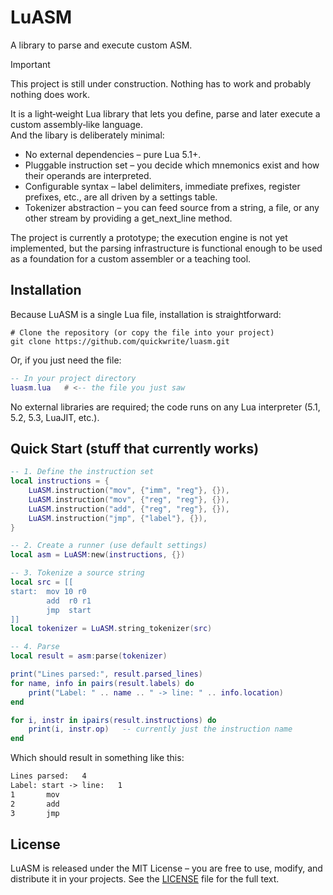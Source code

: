 # LuASM
A library to parse and execute custom ASM.

> [!IMPORTANT]
> This project is still under construction. Nothing has to work and probably nothing does work.

It is a light‑weight Lua library that lets you define, parse and later execute a custom assembly‑like language. <br />
And the libary is deliberately minimal:
- No external dependencies – pure Lua 5.1+.
- Pluggable instruction set – you decide which mnemonics exist and how their operands are interpreted.
- Configurable syntax – label delimiters, immediate prefixes, register prefixes, etc., are all driven by a settings table.
- Tokenizer abstraction – you can feed source from a string, a file, or any other stream by providing a get_next_line method.

The project is currently a prototype; the execution engine is not yet implemented, but the parsing infrastructure is functional enough to be used as a foundation for a custom assembler or a teaching tool.

## Installation
Because LuASM is a single Lua file, installation is straightforward:

```shell
# Clone the repository (or copy the file into your project)
git clone https://github.com/quickwrite/luasm.git
```

Or, if you just need the file:

```lua
-- In your project directory
luasm.lua   # <-- the file you just saw
```

No external libraries are required; the code runs on any Lua interpreter (5.1, 5.2, 5.3, LuaJIT, etc.).

## Quick Start (stuff that currently works)
```lua
-- 1. Define the instruction set
local instructions = {
    LuASM.instruction("mov", {"imm", "reg"}, {}),
    LuASM.instruction("mov", {"reg", "reg"}, {}),
    LuASM.instruction("add", {"reg", "reg"}, {}),
    LuASM.instruction("jmp", {"label"}, {}),
}

-- 2. Create a runner (use default settings)
local asm = LuASM:new(instructions, {})

-- 3. Tokenize a source string
local src = [[
start:  mov 10 r0
        add  r0 r1
        jmp  start
]]
local tokenizer = LuASM.string_tokenizer(src)

-- 4. Parse
local result = asm:parse(tokenizer)

print("Lines parsed:", result.parsed_lines)
for name, info in pairs(result.labels) do
    print("Label: " .. name .. " -> line: " .. info.location)
end

for i, instr in ipairs(result.instructions) do
    print(i, instr.op)   -- currently just the instruction name
end
```
Which should result in something like this:
```txt
Lines parsed:   4
Label: start -> line:   1
1       mov
2       add
3       jmp
```

## License
LuASM is released under the MIT License – you are free to use, modify, and distribute it in your projects. See the [LICENSE](LICENSE) file for the full text.
